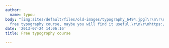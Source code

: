```yaml
---
author:
  name: typou
body: "[img:sites/default/files/old-images/typography_6494.jpg]\r\n\r\nCheck out this
  free typography course, maybe you will find it useful.\r\n\r\nhttps://www.keenjar.com/course/109-random-typography-and-graphic-design-techniques/"
date: '2013-07-24 14:06:16'
title: Free typogrophy course

---
```

